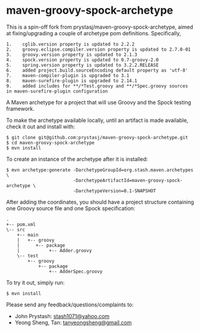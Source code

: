 maven-groovy-spock-archetype
============================

This is a spin-off fork from prystasj/maven-groovy-spock-archetype, aimed at fixing/upgrading a couple of archetype pom definitions.
Specifically,

    1.    cglib.version property is updated to 2.2.2
    2.    groovy.eclipse.compiler.version property is updated to 2.7.0-01
    3.    groovy.version property is updated to 2.1.3
    4.    spock.version property is updated to 0.7-groovy-2.0
    5.    spring.version property is updated to 3.2.2.RELEASE
    6.    added project.build.sourceEncoding default property as 'utf-8'
    7.    maven-compiler-plugin is upgraded to 3.1
    8.    maven-surefire-plugin is upgraded to 2.14.1
    9.    added includes for **/*Test.groovy and **/*Spec.groovy sources in maven-surefire-plugin configuration

A Maven archetype for a project that will use Groovy and the Spock testing framework.

To make the archetype available locally, until an artifact is made available, check it out and install with:
  
    $ git clone git@github.com:prystasj/maven-groovy-spock-archetype.git
    $ cd maven-groovy-spock-archetype
    $ mvn install

To create an instance of the archetype after it is installed:

    $ mvn archetype:generate -DarchetypeGroupId=org.stash.maven.archetypes \
                             -DarchetypeArtifactId=maven-groovy-spock-archetype \
                             -DarchetypeVersion=0.1-SNAPSHOT

After adding the coordinates, you should have a project structure containing one Groovy source file and one Spock specification:

    .
    +-- pom.xml
    \-- src
        +-- main
        |   +-- groovy
        |      +-- package
        |           +-- Adder.groovy
        \-- test
            +-- groovy
                +-- package
                    +-- AdderSpec.groovy

To try it out, simply run:

    $ mvn install

Please send any feedback/questions/complaints to:

* John Prystash: stash1071@yahoo.com
* Yeong Sheng, Tan: tanyeongsheng@gmail.com
